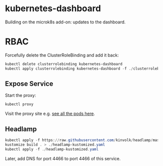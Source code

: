 # kubernetes-dashboard

Building on the microk8s add-on: updates to the dashboard. 

# RBAC

Forcefully delete the ClusterRoleBinding and add it back:

```powershell
kubectl delete clusterrolebinding kubernetes-dashboard
kubectl apply clusterrolebinding kubernetes-dashboard -f ./clusterrolebinding.yaml
```

## Expose Service

Start the proxy:

```powershell
kubectl proxy
```

Visit the proxy site e.g. [see all the pods here](http://127.0.0.1:8001/api/v1/namespaces/kube-system/services/https:kubernetes-dashboard:/proxy/#/pod?namespace=platform).

## Headlamp

```powershell
kubectl apply -f https://raw.githubusercontent.com/kinvolk/headlamp/master/kubernetes-headlamp.yaml --dry-run=client -o yaml > headlamp-base.yaml
kustomize build . > ./headlamp-kustomized.yaml
kubectl apply -f ./headlamp-kustomized.yaml
```

Later, add DNS for port 4466 to port 4466 of this service.
